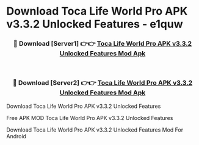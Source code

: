 # Download Toca Life World Pro APK v3.3.2 Unlocked Features - e1quw



<div align="center">
<h3>🔴 Download [Server1] 👉👉 <a href="https://momento.my/?title=Toca_Life_World_Pro_APK_v3.3.2_Unlocked_Features">Toca Life World Pro APK v3.3.2 Unlocked Features Mod Apk</a></h3><br>

<h3>🔴 Download [Server2] 👉👉 <a href="https://momento.my/?title=Toca_Life_World_Pro_APK_v3.3.2_Unlocked_Features">Toca Life World Pro APK v3.3.2 Unlocked Features Mod Apk</a></h3>
</div>



Download Toca Life World Pro APK v3.3.2 Unlocked Features 

Free APK MOD Toca Life World Pro APK v3.3.2 Unlocked Features 

Download Toca Life World Pro APK v3.3.2 Unlocked Features Mod For Android
